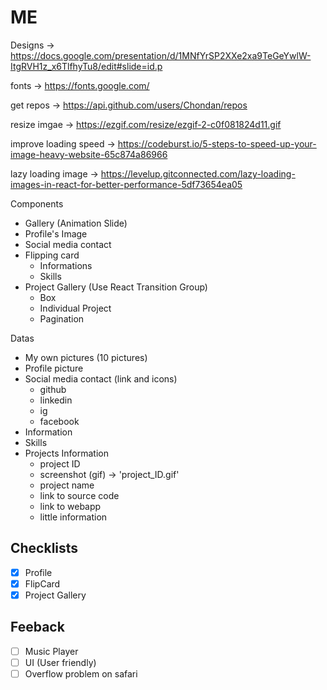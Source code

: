 # ME

Designs -> https://docs.google.com/presentation/d/1MNfYrSP2XXe2xa9TeGeYwlW-ItgRVH1z_x6TlfhyTu8/edit#slide=id.p

fonts -> https://fonts.google.com/

get repos -> https://api.github.com/users/Chondan/repos

resize imgae -> https://ezgif.com/resize/ezgif-2-c0f081824d11.gif

improve loading speed -> https://codeburst.io/5-steps-to-speed-up-your-image-heavy-website-65c874a86966

lazy loading image -> https://levelup.gitconnected.com/lazy-loading-images-in-react-for-better-performance-5df73654ea05

Components
- Gallery (Animation Slide)
- Profile's Image
- Social media contact
- Flipping card
	- Informations
	- Skills
- Project Gallery (Use React Transition Group)
	- Box
	- Individual Project
	- Pagination

Datas
- My own pictures (10 pictures)
- Profile picture
- Social media contact (link and icons)
	- github
	- linkedin
	- ig
	- facebook
- Information
- Skills
- Projects Information
	- project ID
	- screenshot (gif) -> 'project_ID.gif'
	- project name
	- link to source code
	- link to webapp
	- little information

## Checklists
- [x] Profile
- [x] FlipCard
- [x] Project Gallery

## Feeback
- [ ] Music Player
- [ ] UI (User friendly)
- [ ] Overflow problem on safari